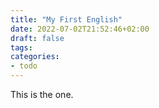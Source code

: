 ```yaml
---
title: "My First English"
date: 2022-07-02T21:52:46+02:00
draft: false
tags:
categories:
- todo
---
```


This is the one.
